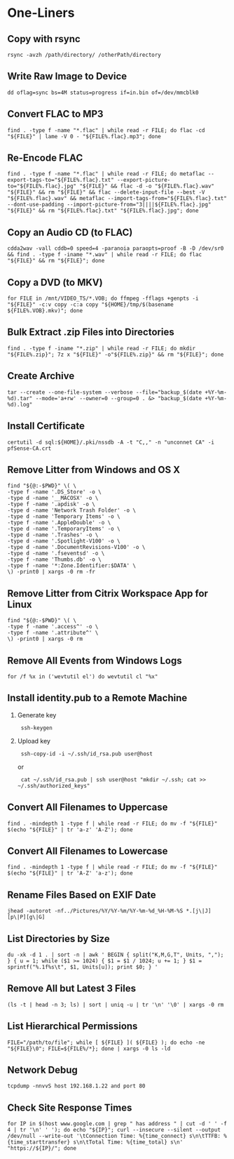 # One-Liners

## Copy with rsync
	rsync -avzh /path/directory/ /otherPath/directory

## Write Raw Image to Device
	dd oflag=sync bs=4M status=progress if=in.bin of=/dev/mmcblk0

## Convert FLAC to MP3
	find . -type f -name "*.flac" | while read -r FILE; do flac -cd "${FILE}" | lame -V 0 - "${FILE%.flac}.mp3"; done

## Re-Encode FLAC
	find . -type f -name "*.flac" | while read -r FILE; do metaflac --export-tags-to="${FILE%.flac}.txt" --export-picture-to="${FILE%.flac}.jpg" "${FILE}" && flac -d -o "${FILE%.flac}.wav" "${FILE}" && rm "${FILE}" && flac --delete-input-file --best -V "${FILE%.flac}.wav" && metaflac --import-tags-from="${FILE%.flac}.txt" --dont-use-padding --import-picture-from="3||||${FILE%.flac}.jpg" "${FILE}" && rm "${FILE%.flac}.txt" "${FILE%.flac}.jpg"; done

## Copy an Audio CD (to FLAC)
	cdda2wav -vall cddb=0 speed=4 -paranoia paraopts=proof -B -D /dev/sr0 && find . -type f -iname "*.wav" | while read -r FILE; do flac "${FILE}" && rm "${FILE}"; done

## Copy a DVD (to MKV)
	for FILE in /mnt/VIDEO_TS/*.VOB; do ffmpeg -fflags +genpts -i "${FILE}" -c:v copy -c:a copy "${HOME}/tmp/$(basename ${FILE%.VOB}.mkv)"; done

## Bulk Extract .zip Files into Directories
	find . -type f -iname "*.zip" | while read -r FILE; do mkdir "${FILE%.zip}"; 7z x "${FILE}" -o"${FILE%.zip}" && rm "${FILE}"; done

## Create Archive
	tar --create --one-file-system --verbose --file="backup_$(date +%Y-%m-%d).tar" --mode='a+rw' --owner=0 --group=0 . &> "backup_$(date +%Y-%m-%d).log"

## Install Certificate
	certutil -d sql:${HOME}/.pki/nssdb -A -t "C,," -n "unconnet CA" -i pfSense-CA.crt

## Remove Litter from Windows and OS X
	find "${@:-$PWD}" \( \
	-type f -name '.DS_Store' -o \
	-type d -name '__MACOSX' -o \
	-type f -name '.apdisk' -o \
	-type d -name 'Network Trash Folder' -o \
	-type d -name 'Temporary Items' -o \
	-type f -name '.AppleDouble' -o \
	-type d -name '.TemporaryItems' -o \
	-type d -name '.Trashes' -o \
	-type d -name '.Spotlight-V100' -o \
	-type d -name '.DocumentRevisions-V100' -o \
	-type d -name '.fseventsd' -o \
	-type f -name 'Thumbs.db' -o \
	-type f -name '*:Zone.Identifier:$DATA' \
	\) -print0 | xargs -0 rm -fr

## Remove Litter from Citrix Workspace App for Linux
	find "${@:-$PWD}" \( \
	-type f -name '.access^' -o \
	-type f -name '.attribute^' \
	\) -print0 | xargs -0 rm

## Remove All Events from Windows Logs
	for /f %x in ('wevtutil el') do wevtutil cl "%x"

## Install identity.pub to a Remote Machine
1. Generate key

		ssh-keygen

2. Upload key

		ssh-copy-id -i ~/.ssh/id_rsa.pub user@host

	or

		cat ~/.ssh/id_rsa.pub | ssh user@host "mkdir ~/.ssh; cat >> ~/.ssh/authorized_keys"

## Convert All Filenames to Uppercase
	find . -mindepth 1 -type f | while read -r FILE; do mv -f "${FILE}" $(echo "${FILE}" | tr 'a-z' 'A-Z'); done

## Convert All Filenames to Lowercase
	find . -mindepth 1 -type f | while read -r FILE; do mv -f "${FILE}" $(echo "${FILE}" | tr 'A-Z' 'a-z'); done

## Rename Files Based on EXIF Date
	jhead -autorot -nf../Pictures/%Y/%Y-%m/%Y-%m-%d_%H-%M-%S *.[j\|J][p\|P][g\|G]

## List Directories by Size
	du -xk -d 1 . | sort -n | awk ' BEGIN { split("K,M,G,T", Units, ","); } { u = 1; while ($1 >= 1024) { $1 = $1 / 1024; u += 1; } $1 = sprintf("%.1f%s\t", $1, Units[u]); print $0; } '

## Remove All but Latest 3 Files
	(ls -t | head -n 3; ls) | sort | uniq -u | tr '\n' '\0' | xargs -0 rm

## List Hierarchical Permissions
	FILE="/path/to/file"; while [ ${FILE} ]( ${FILE} ); do echo -ne "${FILE}\0"; FILE=${FILE%/*}; done | xargs -0 ls -ld

## Network Debug
	tcpdump -nnvvS host 192.168.1.22 and port 80

## Check Site Response Times
	for IP in $(host www.google.com | grep " has address " | cut -d ' ' -f 4 | tr '\n' ' '); do echo "${IP}"; curl --insecure --silent --output /dev/null --write-out '\tConnection Time: %{time_connect} s\n\tTTFB: %{time_starttransfer} s\n\tTotal Time: %{time_total} s\n' "https://${IP}/"; done
